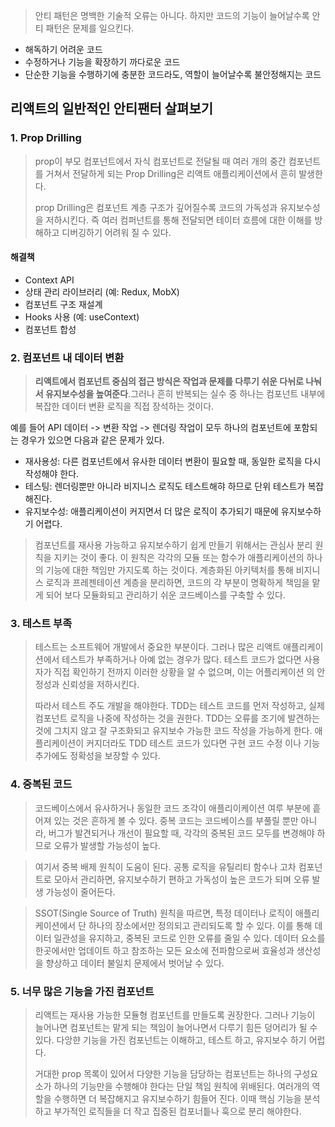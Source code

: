 > 안티 패턴은 명백한 기술적 오류는 아니다. 하지만 코드의 기능이 늘어날수록 안티 패턴은 문제를 일으킨다.

- 해독하기 어려운 코드
- 수정하거나 기능을 확장하기 까다로운 코드
- 단순한 기능을 수행하기에 충분한 코드라도, 역할이 늘어날수록 불안정해지는 코드

## 리액트의 일반적인 안티팬터 살펴보기

### 1. Prop Drilling

> prop이 부모 컴포넌트에서 자식 컴포넌트로 전달될 때 여러 개의 중간 컴포넌트를 거쳐서 전달하게 되는 Prop Drilling은 리액트 애플리케이션에서 흔히 발생한다.
> 
> prop Drilling은 컴포넌트 계층 구조가 깊어질수록 코드의 가독성과 유지보수성을 저하시킨다.
> 즉 여러 컴퍼넌트를 통해 전달되면 테이터 흐름에 대한 이해를 방해하고 디버깅하기 어려워 질 수 있다.

#### 해결책
-  Context API
-  상태 관리 라이브러리 (예: Redux, MobX)
-  컴포넌트 구조 재설계
-  Hooks 사용 (예: useContext)
-  컴포넌트 합성

### 2. 컴포넌트 내 데이터 변환

> **리액트에서 컴포넌트 중심의 접근 방식은 작업과 문제를 다루기 쉬운 다뉘로 나눠서 유지보수성을 높여준다**.그러나 흔히 반복되는 실수 중 하나는 컴포넌트 내부에 복잡한 데이터 변환 로직을 직접 장석하는 것이다.

 예를 들어 API 데이터 -> 변환 작업 -> 렌더링 작업이 모두 하나의 컴포넌트에 포함되는 경우가 있으면 다음과 같은 문제가 있다.
 
- 재사용성: 다른 컴포넌트에서 유사한 데이터 변환이 필요할 때, 동일한 로직을 다시 작성해야 한다.
- 테스팅: 렌더링뿐만 아니라 비지니스 로직도 테스트해햐 하므로 단위 테스트가 복잡해진다.
- 유지보수성: 애플리케이션이 커지면서 더 많은 로직이 추가되기 때문에 유지보수하기 어렵다.

> 컴포넌트를 재사용 가능하고 유지보수하기 쉽게 만들기 위해서는 관심사 분리 원칙을 지키는 것이 좋다.
> 이 원칙은 각각의 모듈 또는 함수가 애플리케이션의 하나의 기능에 대한 책임만 가지도록 하는 것이다.
> 계층화된 아키텍처를 통해 비지니스 로직과 프레젠테이션 계층을 분리하면, 코드의 각 부분이 명확하게 책임을 맡게 되어 보다 모듈화되고 관리하기 쉬운 코드베이스를 구축할 수 있다.

### 3. 테스트 부족

> 테스트는 소프트웨어 개발에서 중요한 부분이다. 그러나 많은 리액트 애플리케이션에서 테스트가 부족하거나 아예 없는 경우가 많다. 테스트 코드가 없다면 사용자가 직접 확인하기 전까지 이러한 상황을 알 수 없으며, 이는 어플리케이션 의 안정성과 신뢰성을 저하시킨다.
> 
> 따라서 테스트 주도 개발을 해야한다. TDD는 테스트 코드를 먼저 작성하고, 실제 컴포넌트 로직을 나중에 작성하는 것을 권한다. TDD는 오류를 조기에 발견하는 것에 그치지 않고 잘 구조화되고 유지보수 가능한 코드 작성을 가능하게 한다. 애플리케이션이 커지더라도 TDD 테스트 코드가 있다면 구현 코드 수정 이나 기능 추가에도 정확성을 보장할 수 있다.


### 4. 중복된 코드

> 코드베이스에서 유사하거나 동일한 코드 조각이 애플리이케이션 여루 부분에 흩어져 있는 것은 흔하게 볼 수 있다. 중복 코드는 코드베이스를 부풀릴 뿐만 아니라, 버그가 발견되거나 개선이 필요할 때, 각각의 중복된 코드 모두를 변경해야 하므로 오류가 발생할 가능성이 높다.

> 여기서 중복 배제 원칙이 도움이 된다. 공통 로직을 유틸리티 함수나 고차 컴포넌트로 모아서 관리하면, 유지보수하기 편하고 가독성이 높은 코드가 되며 오류 발생 가능성이 줄어든다.

> SSOT(Single Source of Truth) 원칙을 따르면, 특정 데이터나 로직이 애플리케이션에서 단 하나의 장소에서만 정의되고 관리되도록 할 수 있다. 이를 통해 데이터 일관성을 유지하고, 중복된 코드로 인한 오류를 줄일 수 있다. 데이터 요소를 한곳에서만 업데이트 하고 참조하는 모든 요소에 전파함으로써 효율성과 생산성을 향상하고 데이터 불일치 문제에서 벗어날 수 있다.

### 5. 너무 많은 기능을 가진 컴포넌트

> 리액트는 재사용 가능한 모듈형 컴포넌트를 만들도록 권장한다. 그러나 기능이 늘어나면 컴포넌트는 맡게 되는 책임이 늘어나면서 다루기 힘든 덩어리가 될 수 있다. 다앙햔 기능을 가진 컴포넌트는 이해하고, 테스트 하고, 유지보수 하기 어럽다.
> 
> 거대한 prop 목록이 있어서 다양한 기능을 담당하는 컴포넌트는 하나의 구성요소가 하나의 기능만을 수행해야 한다는 단일 책임 원칙에 위배된다. 여러개의 역할을 수행하면 더 복잡해지고 유지보수하기 힘들어 진다. 이때 핵심 기능을 분석하고 부가적인 로직들을 더 작고 집중된 컴포너틑나 훅으로 분리 해야한다.